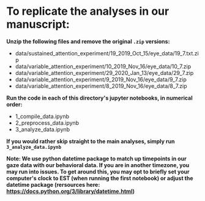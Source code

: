 # To replicate the analyses in our manuscript:  

<b>Unzip the following files and remove the original `.zip` versions:</b>
+ data/sustained_attention_experiment/19_2019_Oct_15/eye_data/19_7.txt.zip
+ data/variable_attention_experiment/10_2019_Nov_16/eye_data/10_7.zip
+ data/variable_attention_experiment/29_2020_Jan_13/eye_data/29_7.zip
+ data/variable_attention_experiment/9_2019_Nov_16/eye_data/9_7.zip
+ data/variable_attention_experiment/8_2019_Nov_16/eye_data/8_7.zip

<b>Run the code in each of this directory's jupyter notebooks, in numerical order:</b>

+ 1_compile_data.ipynb
+ 2_preprocess_data.ipynb
+ 3_analyze_data.ipynb

<b>If you would rather skip straight to the main analyses, simply run `3_analyze_data.ipynb` </b> 

<b> Note: We use python datetime package to match up timepoints in our gaze data with our behavioral data. If you are in another timezone, you may run into issues. To get around this, you may opt to briefly set your computer's clock to EST (when running the first notebook) or adjust the datetime package (rersources here: https://docs.python.org/3/library/datetime.html)

